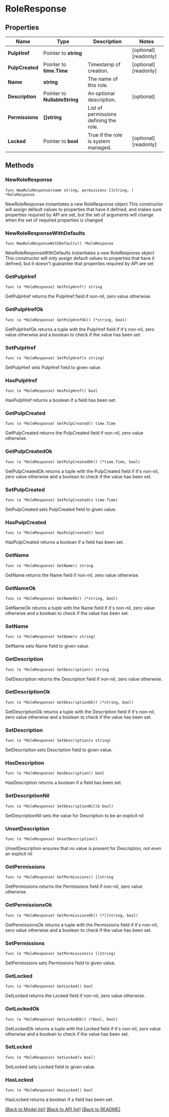 # RoleResponse

## Properties

Name | Type | Description | Notes
------------ | ------------- | ------------- | -------------
**PulpHref** | Pointer to **string** |  | [optional] [readonly] 
**PulpCreated** | Pointer to **time.Time** | Timestamp of creation. | [optional] [readonly] 
**Name** | **string** | The name of this role. | 
**Description** | Pointer to **NullableString** | An optional description. | [optional] 
**Permissions** | **[]string** | List of permissions defining the role. | 
**Locked** | Pointer to **bool** | True if the role is system managed. | [optional] [readonly] 

## Methods

### NewRoleResponse

`func NewRoleResponse(name string, permissions []string, ) *RoleResponse`

NewRoleResponse instantiates a new RoleResponse object
This constructor will assign default values to properties that have it defined,
and makes sure properties required by API are set, but the set of arguments
will change when the set of required properties is changed

### NewRoleResponseWithDefaults

`func NewRoleResponseWithDefaults() *RoleResponse`

NewRoleResponseWithDefaults instantiates a new RoleResponse object
This constructor will only assign default values to properties that have it defined,
but it doesn't guarantee that properties required by API are set

### GetPulpHref

`func (o *RoleResponse) GetPulpHref() string`

GetPulpHref returns the PulpHref field if non-nil, zero value otherwise.

### GetPulpHrefOk

`func (o *RoleResponse) GetPulpHrefOk() (*string, bool)`

GetPulpHrefOk returns a tuple with the PulpHref field if it's non-nil, zero value otherwise
and a boolean to check if the value has been set.

### SetPulpHref

`func (o *RoleResponse) SetPulpHref(v string)`

SetPulpHref sets PulpHref field to given value.

### HasPulpHref

`func (o *RoleResponse) HasPulpHref() bool`

HasPulpHref returns a boolean if a field has been set.

### GetPulpCreated

`func (o *RoleResponse) GetPulpCreated() time.Time`

GetPulpCreated returns the PulpCreated field if non-nil, zero value otherwise.

### GetPulpCreatedOk

`func (o *RoleResponse) GetPulpCreatedOk() (*time.Time, bool)`

GetPulpCreatedOk returns a tuple with the PulpCreated field if it's non-nil, zero value otherwise
and a boolean to check if the value has been set.

### SetPulpCreated

`func (o *RoleResponse) SetPulpCreated(v time.Time)`

SetPulpCreated sets PulpCreated field to given value.

### HasPulpCreated

`func (o *RoleResponse) HasPulpCreated() bool`

HasPulpCreated returns a boolean if a field has been set.

### GetName

`func (o *RoleResponse) GetName() string`

GetName returns the Name field if non-nil, zero value otherwise.

### GetNameOk

`func (o *RoleResponse) GetNameOk() (*string, bool)`

GetNameOk returns a tuple with the Name field if it's non-nil, zero value otherwise
and a boolean to check if the value has been set.

### SetName

`func (o *RoleResponse) SetName(v string)`

SetName sets Name field to given value.


### GetDescription

`func (o *RoleResponse) GetDescription() string`

GetDescription returns the Description field if non-nil, zero value otherwise.

### GetDescriptionOk

`func (o *RoleResponse) GetDescriptionOk() (*string, bool)`

GetDescriptionOk returns a tuple with the Description field if it's non-nil, zero value otherwise
and a boolean to check if the value has been set.

### SetDescription

`func (o *RoleResponse) SetDescription(v string)`

SetDescription sets Description field to given value.

### HasDescription

`func (o *RoleResponse) HasDescription() bool`

HasDescription returns a boolean if a field has been set.

### SetDescriptionNil

`func (o *RoleResponse) SetDescriptionNil(b bool)`

 SetDescriptionNil sets the value for Description to be an explicit nil

### UnsetDescription
`func (o *RoleResponse) UnsetDescription()`

UnsetDescription ensures that no value is present for Description, not even an explicit nil
### GetPermissions

`func (o *RoleResponse) GetPermissions() []string`

GetPermissions returns the Permissions field if non-nil, zero value otherwise.

### GetPermissionsOk

`func (o *RoleResponse) GetPermissionsOk() (*[]string, bool)`

GetPermissionsOk returns a tuple with the Permissions field if it's non-nil, zero value otherwise
and a boolean to check if the value has been set.

### SetPermissions

`func (o *RoleResponse) SetPermissions(v []string)`

SetPermissions sets Permissions field to given value.


### GetLocked

`func (o *RoleResponse) GetLocked() bool`

GetLocked returns the Locked field if non-nil, zero value otherwise.

### GetLockedOk

`func (o *RoleResponse) GetLockedOk() (*bool, bool)`

GetLockedOk returns a tuple with the Locked field if it's non-nil, zero value otherwise
and a boolean to check if the value has been set.

### SetLocked

`func (o *RoleResponse) SetLocked(v bool)`

SetLocked sets Locked field to given value.

### HasLocked

`func (o *RoleResponse) HasLocked() bool`

HasLocked returns a boolean if a field has been set.


[[Back to Model list]](../README.md#documentation-for-models) [[Back to API list]](../README.md#documentation-for-api-endpoints) [[Back to README]](../README.md)


